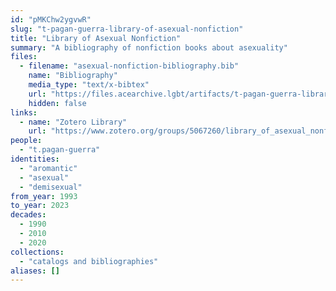 ```yaml
---
id: "pMKChw2ygvwR"
slug: "t-pagan-guerra-library-of-asexual-nonfiction"
title: "Library of Asexual Nonfiction"
summary: "A bibliography of nonfiction books about asexuality"
files:
  - filename: "asexual-nonfiction-bibliography.bib"
    name: "Bibliography"
    media_type: "text/x-bibtex"
    url: "https://files.acearchive.lgbt/artifacts/t-pagan-guerra-library-of-asexual-nonfiction/asexual-nonfiction-bibliography.bib"
    hidden: false
links:
  - name: "Zotero Library"
    url: "https://www.zotero.org/groups/5067260/library_of_asexual_nonfiction/library"
people:
  - "t.pagan-guerra"
identities:
  - "aromantic"
  - "asexual"
  - "demisexual"
from_year: 1993
to_year: 2023
decades:
  - 1990
  - 2010
  - 2020
collections:
  - "catalogs and bibliographies"
aliases: []
---
```


